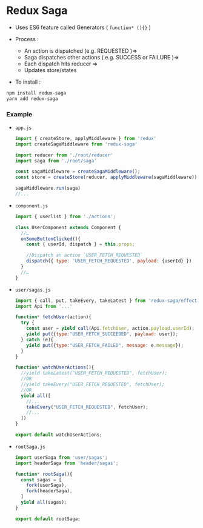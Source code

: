 # Redux Saga

* Uses ES6 feature called Generators ( `function* (){}` )
* Process :
  * An action is dispatched (e.g. REQUESTED )=>
  * Saga dispatches other actions ( e.g. SUCCESS or FAILURE )=>
  * Each dispatch hits reducer =>
  * Updates store/states

* To install :
```bash
npm install redux-saga
yarn add redux-saga
```

### Example

* `app.js`
  ```js
  import { createStore, applyMiddleware } from 'redux'
  import createSagaMiddleware from 'redux-saga'
  
  import reducer from './root/reducer'
  import saga from './root/saga'

  const sagaMiddleware = createSagaMiddleware();
  const store = createStore(reducer, applyMiddleware(sagaMiddleware))

  sagaMiddleware.run(saga)
  //...
  ```

* `component.js`
  ```js
  import { userlist } from './actions';

  class UserComponent extends Component {
    //…
    onSomeButtonClicked(){
      const { userId, dispatch } = this.props;

      //Dispatch an action `USER_FETCH_REQUESTED`
      dispatch({ type: 'USER_FETCH_REQUESTED', payload: {userId} })
    }
    //…
  }
  ```

* `user/sagas.js`
  ```js
  import { call, put, takeEvery, takeLatest } from 'redux-saga/effects';
  import Api from '...'

  function* fetchUser(action){
    try {
      const user = yield call(Api.fetchUser, action.payload.userId);
      yield put({type:"USER_FETCH_SUCCEEDED", payload: user});
    } catch (e){
      yield put({type:"USER_FETCH_FAILED", message: e.message});
    }
  }

  function* watchUserActions(){
    //yield takeLatest("USER_FETCH_REQUESTED", fetchUser);
    //OR
    //yield takeEvery("USER_FETCH_REQUESTED", fetchUser);
    //OR
    yield all([
      //...
      takeEvery("USER_FETCH_REQUESTED", fetchUser);
      //...
    ])
  }

  export default watchUserActions;
  ```
* `rootSaga.js`
  ```js
  import userSaga from 'user/sagas';
  import headerSaga from 'header/sagas';

  function* rootSaga(){
    const sagas = [
      fork(userSaga),
      fork(headerSaga),
    ]
    yield all(sagas);
  }

  export default rootSaga;
  ```
